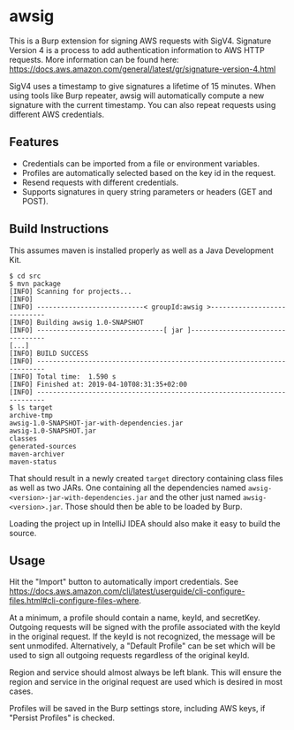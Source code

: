 # awsig
This is a Burp extension for signing AWS requests with SigV4. Signature Version 4 is a process to add authentication information to AWS HTTP requests. More information can be found here: https://docs.aws.amazon.com/general/latest/gr/signature-version-4.html

SigV4 uses a timestamp to give signatures a lifetime of 15 minutes. When using tools like Burp repeater, awsig will automatically compute a new signature with the current timestamp. You can also repeat requests using different AWS credentials.

## Features
- Credentials can be imported from a file or environment variables.
- Profiles are automatically selected based on the key id in the request.
- Resend requests with different credentials.
- Supports signatures in query string parameters or headers (GET and POST).


## Build Instructions
This assumes maven is installed properly as well as a Java Development Kit.

```
$ cd src
$ mvn package
[INFO] Scanning for projects...
[INFO]
[INFO] ---------------------------< groupId:awsig >----------------------------
[INFO] Building awsig 1.0-SNAPSHOT
[INFO] --------------------------------[ jar ]---------------------------------
[...]
[INFO] BUILD SUCCESS
[INFO] ------------------------------------------------------------------------
[INFO] Total time:  1.590 s
[INFO] Finished at: 2019-04-10T08:31:35+02:00
[INFO] ------------------------------------------------------------------------
$ ls target
archive-tmp
awsig-1.0-SNAPSHOT-jar-with-dependencies.jar
awsig-1.0-SNAPSHOT.jar
classes
generated-sources
maven-archiver
maven-status
```

That should result in a newly created `target` directory containing class files
as well as two JARs. One containing all the dependencies named
`awsig-<version>-jar-with-dependencies.jar` and the other just named
`awsig-<version>.jar`. Those should then be able to be loaded by Burp.

Loading the project up in IntelliJ IDEA should also make it easy to build the
source.


## Usage
Hit the "Import" button to automatically import credentials. See https://docs.aws.amazon.com/cli/latest/userguide/cli-configure-files.html#cli-configure-files-where.

At a minimum, a profile should contain a name, keyId, and secretKey. Outgoing requests will be signed with the profile associated with the keyId in the original request. If the keyId is not recognized, the message will be sent unmodifed. Alternatively, a "Default Profile" can be set which will be used to sign all outgoing requests regardless of the original keyId.

Region and service should almost always be left blank. This will ensure the region and service in the original request are used which is desired in most cases.

Profiles will be saved in the Burp settings store, including AWS keys, if "Persist Profiles" is checked.
